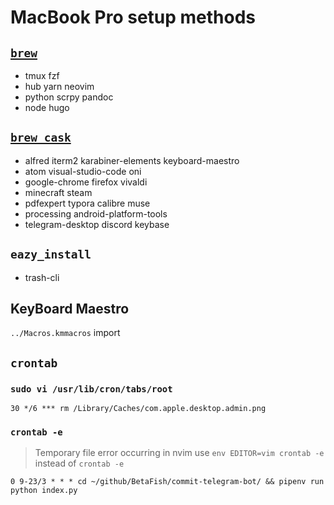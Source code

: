 # MacBook Pro setup methods

## [`brew`](https://brew.sh)

- tmux fzf
- hub yarn neovim
- python scrpy pandoc
- node hugo

## [`brew cask`](https://caskroom.github.io/)

- alfred iterm2 karabiner-elements keyboard-maestro
- atom visual-studio-code oni
- google-chrome firefox vivaldi
- minecraft steam
- pdfexpert typora calibre muse
- processing android-platform-tools
- telegram-desktop discord keybase

## `eazy_install`

- trash-cli

## KeyBoard Maestro

`../Macros.kmmacros` import

## `crontab`

### `sudo vi /usr/lib/cron/tabs/root`

`30 */6 *** rm /Library/Caches/com.apple.desktop.admin.png`

### `crontab -e`

> Temporary file error occurring in nvim use `env EDITOR=vim crontab -e` instead of `crontab -e`

`0 9-23/3 * * * cd ~/github/BetaFish/commit-telegram-bot/ && pipenv run python index.py`
